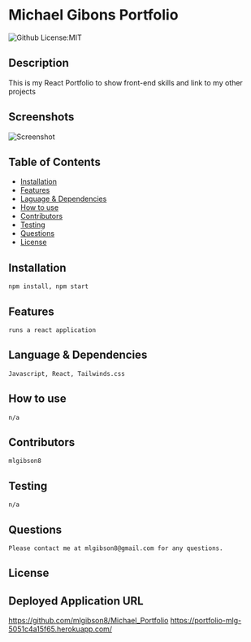 # Michael Gibons Portfolio
![Github License:MIT](https://img.shields.io/badge/License-MIT-yellow.svg)
## Description
  This is my React Portfolio to show front-end skills and  link to my other projects
## Screenshots
![Screenshot](undefined)
## Table of Contents
* [Installation](#installation)
* [Features](#features)
* [Laguage & Dependencies](#language)
* [How to use](#howtouse)
* [Contributors](#contributors)
* [Testing](#testing)
* [Questions](#questions)
* [License](#license)
## Installation
    npm install, npm start
## Features
    runs a react application
## Language & Dependencies
    Javascript, React, Tailwinds.css
## How to use
    n/a
## Contributors
    mlgibson8
## Testing
    n/a
## Questions
    Please contact me at mlgibson8@gmail.com for any questions.
## License
    
## Deployed Application URL
 https://github.com/mlgibson8/Michael_Portfolio
 https://portfolio-mlg-5051c4a15f65.herokuapp.com/

